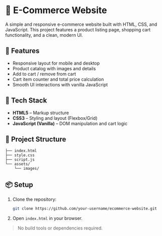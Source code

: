 # 🛒 E-Commerce Website

A simple and responsive e-commerce website built with HTML, CSS, and JavaScript. This project features a product listing page, shopping cart functionality, and a clean, modern UI.

## 🚀 Features

* Responsive layout for mobile and desktop
* Product catalog with images and details
* Add to cart / remove from cart
* Cart item counter and total price calculation
* Smooth UI interactions with vanilla JavaScript

## 🧰 Tech Stack

* **HTML5** – Markup structure
* **CSS3** – Styling and layout (Flexbox/Grid)
* **JavaScript (Vanilla)** – DOM manipulation and cart logic

## 📁 Project Structure

```
├── index.html
├── style.css
├── script.js
└── assets/
    └── images/
```

## 📦 Setup

1. Clone the repository:

   ```bash
   git clone https://github.com/your-username/ecommerce-website.git
   ```
2. Open `index.html` in your browser.

> No build tools or dependencies required.

